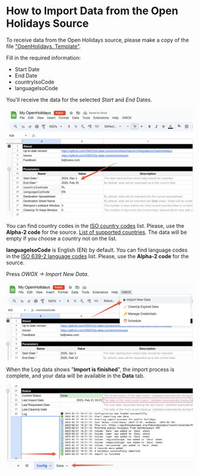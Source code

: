 # How to Import Data from the Open Holidays Source

To receive data from the Open Holidays source, please make a copy of the file ["OpenHolidays. Template"](https://docs.google.com/spreadsheets/d/1epcNKJtnakYgkYDTJ_0KBtYvs1Kzy_gk7zZsl_oK9C4/copy).

Fill in the required information:

- Start Date
- End Date
- countryIsoCode
- languageIsoCode

You'll receive the data for the selected *Start* and *End* Dates.

![Open Holidays Start Date](res/holidays_date.png)

You can find country codes in the [ISO country codes](https://www.iso.org/obp/ui/#search) list. Please, use the **Alpha-2 code** for the source.
[List of supported countries](https://www.openholidaysapi.org/en/). The data will be empty if you choose a country not on the list.  

**languageIsoCode** is English (EN) by default. You can find language codes in the [ISO 639-2 language codes](https://www.loc.gov/standards/iso639-2/php/code_list.php) list. Please, use the **Alpha-2 code** for the source.

Press *OWOX -> Import New Data*.

![Open Holidays Import](res/holidays_import.png)

When the Log data shows "**Import is finished**", the import process is complete, and your data will be available in the **Data** tab.

![Open Holidays Import Finished](res/holidays_finished.png)
